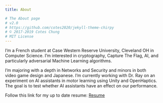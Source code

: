 ```yaml
---
title: About

# The About page
# v2.0
# https://github.com/cotes2020/jekyll-theme-chirpy
# © 2017-2019 Cotes Chung
# MIT License
---
```


I’m a French student at Case Western Reserve University, Cleveland OH in Computer Science. I’m interested in cryptography, Capture The Flag, AI, and particularly adversarial Machine Learning algorithms.

I’m majoring with a depth in Networks and Security and minors in both video game design and Japanese. I’m currently working with Dr. Ray on an experiment on AI assistants in motor learning using Unity and OpenHaptics. The goal is to test whether AI assistants have an effect on our performance.

Follow this link for my up to date resume:
[Resume](http://susanou.github.io/data/resumeCVEn.pdf)
